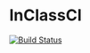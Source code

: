 # InClassCI

[![Build Status](https://travis-ci.org/jadoonengr/InClassCI.svg?branch=main)](https://travis-ci.org/github/jadoonengr/InClassCI)
